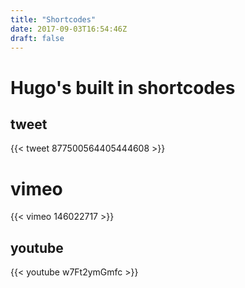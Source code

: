 ```yaml
---
title: "Shortcodes"
date: 2017-09-03T16:54:46Z
draft: false
---
```


# Hugo's built in shortcodes 



## tweet

{{< tweet 877500564405444608 >}}


# vimeo

{{< vimeo 146022717 >}}


## youtube

{{< youtube w7Ft2ymGmfc >}}
